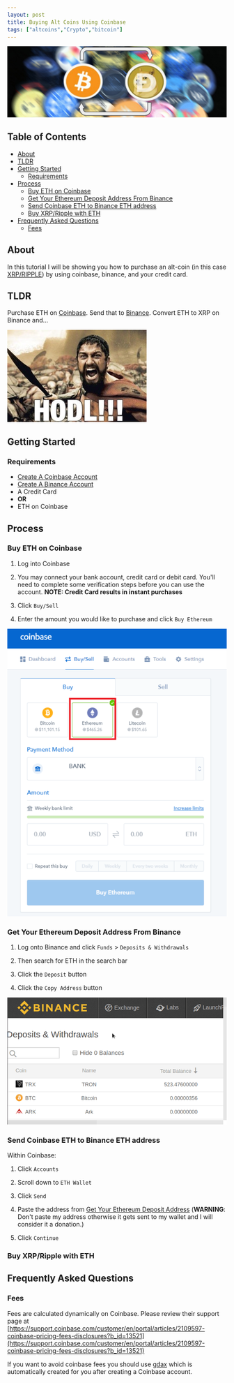 ```yaml
---
layout: post
title: Buying Alt Coins Using Coinbase
tags: ["altcoins","Crypto","bitcoin"]
---
```


![Hero_Image](https://github.com/aFunnyBit/aFunnyBit.github.io/raw/master/images/coinlogo.jpg "hero_image")


## Table of Contents
- [About](#about)
- [TLDR](#tldr)
- [Getting Started](#getting-started)
  - [Requirements](#requirements)
- [Process](#process)
  - [Buy ETH on Coinbase](#buy-eth-on-coinbase)
  - [Get Your Ethereum Deposit Address From Binance](#get-your-ethereum-deposit-address-from-binance)
  - [Send Coinbase ETH to Binance ETH address](#requirements)
  - [Buy XRP/Ripple with ETH](#requirements)
- [Frequently Asked Questions](#frequently-asked-questions)
  - [Fees](#fees)


## About
In this tutorial I will be showing you how to purchase an alt-coin (in this case [XRP/RIPPLE](https://coinmarketcap.com/currencies/ripple/)) by using coinbase, binance, and your credit card.

## TLDR
Purchase ETH on [Coinbase](https://www.coinbase.com/signup). Send that to [Binance](https://www.binance.com/?ref=15119907). Convert ETH to XRP on Binance and...

![hodl](https://github.com/aFunnyBit/aFunnyBit.github.io/raw/master/images/hodl.jpg "hodl")



## Getting Started
### Requirements

- [Create A Coinbase Account](https://www.coinbase.com/signup)
- [Create A Binance Account](https://www.binance.com/?ref=15119907)
- A Credit Card 
- __OR__
- ETH on Coinbase


## Process

### Buy ETH on Coinbase

1. Log into Coinbase

2. You may connect your bank account, credit card or debit card. You'll need to complete some verification steps before you can use the account. __NOTE: Credit Card results in instant purchases__

3. Click `Buy/Sell`

4. Enter the amount you would like to purchase and click `Buy Ethereum`

![BUY ETH](https://github.com/aFunnyBit/aFunnyBit.github.io/raw/master/images/Coinbase-Check-Ethereum-Box.png)

### Get Your Ethereum Deposit Address From Binance

1. Log onto Binance and click `Funds` > `Deposits & Withdrawals`

2. Then search for ETH in the search bar

3. Click the `Deposit` button

4. Click the `Copy Address` button

![deposit ETH](https://github.com/aFunnyBit/aFunnyBit.github.io/raw/master/images/getdepositbinance.gif)

### Send Coinbase ETH to Binance ETH address

Within Coinbase:

1. Click `Accounts`

2. Scroll down to `ETH Wallet`

3. Click `Send`

4. Paste the address from [Get Your Ethereum Deposit Address](#get-your-ethereum-deposit-address) (__WARNING__: Don't paste my address otherwise it gets sent to my wallet and I will consider it a donation.)

5. Click `Continue`


### Buy XRP/Ripple with ETH




## Frequently Asked Questions

### Fees

Fees are calculated dynamically on Coinbase. Please review their support page at [https://support.coinbase.com/customer/en/portal/articles/2109597-coinbase-pricing-fees-disclosures?b_id=13521](https://support.coinbase.com/customer/en/portal/articles/2109597-coinbase-pricing-fees-disclosures?b_id=13521)

If you want to avoid coinbase fees you should use [gdax](https://www.gdax.com/trade) which is automatically created for you after creating a Coinbase account. 
